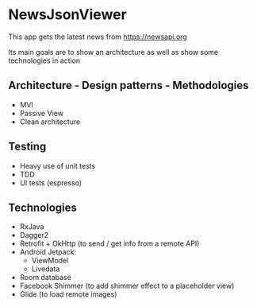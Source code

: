 # NewsJsonViewer
This app gets the latest news from https://newsapi.org

Its main goals are to show an architecture as well as show some technologies in action

## Architecture - Design patterns - Methodologies
- MVI
- Passive View
- Clean architecture

## Testing
- Heavy use of unit tests
- TDD
- UI tests (espresso)

## Technologies
- RxJava
- Dagger2
- Retrofit + OkHttp (to send / get info from a remote API)
- Android Jetpack:
  - ViewModel
  - Livedata
- Room database
- Facebook Shimmer (to add shimmer effect to a placeholder view)
- Glide (to load remote images)

